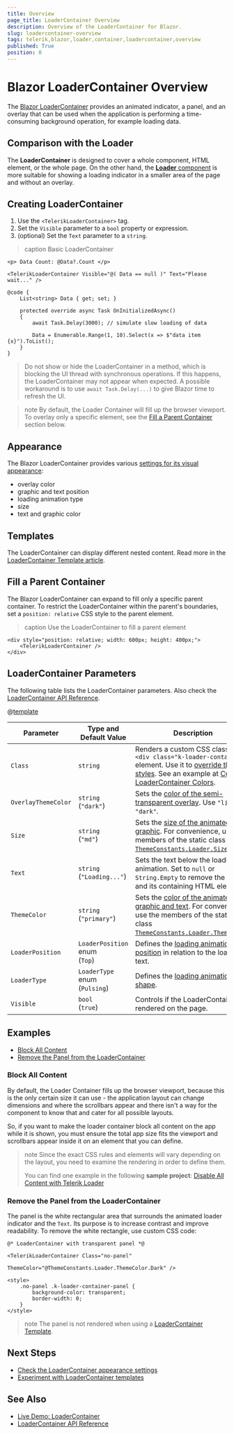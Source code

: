 ```yaml
---
title: Overview
page_title: LoaderContainer Overview
description: Overview of the LoaderContainer for Blazor.
slug: loadercontainer-overview
tags: telerik,blazor,loader,container,loadercontainer,overview
published: True
position: 0
---
```


# Blazor LoaderContainer Overview

The <a href = "https://www.telerik.com/blazor-ui/loader-container" target="_blank">Blazor LoaderContainer</a> provides an animated indicator, a panel, and an overlay that can be used when the application is performing a time-consuming background operation, for example loading data.


## Comparison with the Loader

The **LoaderContainer** is designed to cover a whole component, HTML element, or the whole page. On the other hand, the [**Loader** component](slug://loader-overview) is more suitable for showing a loading indicator in a smaller area of the page and without an overlay.


## Creating LoaderContainer

1. Use the `<TelerikLoaderContainer>` tag.
1. Set the `Visible` parameter to a `bool` property or expression.
1. (optional) Set the `Text` parameter to a `string`.

>caption Basic LoaderContainer

````RAZOR
<p> Data Count: @Data?.Count </p>

<TelerikLoaderContainer Visible="@( Data == null )" Text="Please wait..." />

@code {
    List<string> Data { get; set; }

    protected override async Task OnInitializedAsync()
    {
        await Task.Delay(3000); // simulate slow loading of data

        Data = Enumerable.Range(1, 10).Select(x => $"data item {x}").ToList();
    }
}
````

> Do not show or hide the LoaderContainer in a method, which is blocking the UI thread with synchronous operations. If this happens, the LoaderContainer may not appear when expected. A possible workaround is to use `await Task.Delay(...)` to give Blazor time to refresh the UI.

>note By default, the Loader Container will fill up the browser viewport. To overlay only a specific element, see the [Fill a Parent Container](#fill-a-parent-container) section below.


## Appearance

The Blazor LoaderContainer provides various [settings for its visual appearance](slug://loadercontainer-appearance):

* overlay color
* graphic and text position
* loading animation type
* size
* text and graphic color


## Templates

The LoaderContainer can display different nested content. Read more in the [LoaderContainer Template article](slug://loadercontainer-template).


## Fill a Parent Container

The Blazor LoaderContainer can expand to fill only a specific parent container. To restrict the LoaderContainer within the parent's boundaries, set a `position: relative` CSS style to the parent element.

>caption Use the LoaderContainer to fill a parent element

````RAZOR
<div style="position: relative; width: 600px; height: 400px;">
    <TelerikLoaderContainer />
</div>
````


## LoaderContainer Parameters

The following table lists the LoaderContainer parameters. Also check the [LoaderContainer API Reference](slug://Telerik.Blazor.Components.TelerikLoaderContainer).

@[template](/_contentTemplates/common/parameters-table-styles.md#table-layout)

| Parameter | Type and Default&nbsp;Value | Description |
| --- | --- | --- |
| `Class` | `string` | Renders a custom CSS class to the `<div class="k-loader-container">` element. Use it to [override theme styles](slug://themes-override). See an example at [Custom LoaderContainer Colors](slug://loadercontainer-appearance#custom-loadercontainer-colors). |
| `OverlayThemeColor` | `string`<br />(`"dark"`) | Sets the [color of the semi-transparent overlay](slug://loadercontainer-appearance#overlaythemecolor). Use `"light"` or ``"dark"``. |
| `Size` | `string`<br />(`"md"`) | Sets the [size of the animated graphic](slug://loadercontainer-appearance#size). For convenience, use the members of the static class [`ThemeConstants.Loader.Size`](slug://Telerik.Blazor.ThemeConstants.Loader.Size). |
| `Text` | `string`<br />(`"Loading..."`) | Sets the text below the loading animation. Set to `null` or `String.Empty` to remove the text and its containing HTML element. |
| `ThemeColor` | `string`<br />(`"primary"`) | Sets the [color of the animated graphic and text](slug://loadercontainer-appearance#themecolor). For convenience, use the members of the static class [`ThemeConstants.Loader.ThemeColor`](slug://Telerik.Blazor.ThemeConstants.Loader.ThemeColor). |
| `LoaderPosition`| `LoaderPosition` enum<br />(`Top`) | Defines the [loading animation position](slug://loadercontainer-appearance#loaderposition) in relation to the loading text. |
| `LoaderType`| `LoaderType` enum<br />(`Pulsing`) | Defines the [loading animation shape](slug://loadercontainer-appearance#loadertype). |
| `Visible` | `bool`<br />(`true`) | Controls if the LoaderContainer is rendered on the page. |


## Examples

* [Block All Content](#block-all-content)
* [Remove the Panel from the LoaderContainer](#remove-the-panel-from-the-loadercontainer)

### Block All Content

By default, the Loader Container fills up the browser viewport, because this is the only certain size it can use - the application layout can change dimensions and where the scrollbars appear and there isn't a way for the component to know that and cater for all possible layouts.

So, if you want to make the loader container block all content on the app while it is shown, you must ensure the total app size fits the viewport and scrollbars appear inside it on an element that you can define.

>note Since the exact CSS rules and elements will vary depending on the layout, you need to examine the rendering in order to define them.
>
> You can find one example in the following **sample project**: <a href="https://github.com/telerik/blazor-ui/tree/master/loader/block-all-content" target="_blank">Disable All Content with Telerik Loader</a>

### Remove the Panel from the LoaderContainer

The panel is the white rectangular area that surrounds the animated loader indicator and the `Text`. Its purpose is to increase contrast and improve readability. To remove the white rectangle, use custom CSS code:

````RAZOR
@* LoaderContainer with transparent panel *@

<TelerikLoaderContainer Class="no-panel"
                        ThemeColor="@ThemeConstants.Loader.ThemeColor.Dark" />

<style>
    .no-panel .k-loader-container-panel {
        background-color: transparent;
        border-width: 0;
    }
</style>
````

>note The panel is not rendered when using a [LoaderContainer Template](slug://loadercontainer-template).


## Next Steps

* [Check the LoaderContainer appearance settings](slug://loadercontainer-appearance)
* [Experiment with LoaderContainer templates](slug://loadercontainer-template)


## See Also

* [Live Demo: LoaderContainer](https://demos.telerik.com/blazor-ui/loadercontainer/overview)
* [LoaderContainer API Reference](slug://Telerik.Blazor.Components.TelerikLoaderContainer)
